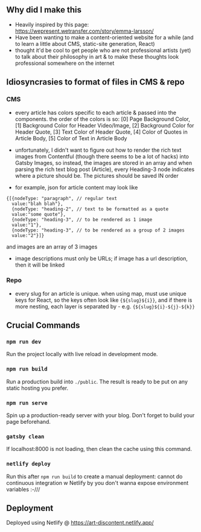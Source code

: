 ## Why did I make this

* Heavily inspired by this page: https://wepresent.wetransfer.com/story/emma-larsson/
* Have been wanting to make a content-oriented website for a while (and to learn a little about CMS, static-site generation, React)
* thought it'd be cool to get people who are not professional artists (yet) to talk about their philosophy in art & to make these thoughts look professional somewhere on the internet


## Idiosyncrasies to format of files in CMS & repo

### CMS

* every article has colors specific to each article & passed into the components. the order of the colors is so:
[0] Page Background Color, [1] Background Color for Header Video/Image, [2] Background Color for Header Quote, [3] Text Color of Header Quote, [4] Color of Quotes in Article Body, [5] Color of Text in Article Body

* unfortunately, I didn't want to figure out how to render the rich text images from Contentful (though there seems to be a lot of hacks) into Gatsby Images, so instead, the images are stored in an array and when parsing the rich text blog post (Article), every Heading-3 node indicates where a picture should be. The pictures should be saved IN order

* for example, json for article content may look like
```
{[{nodeType: "paragraph", // regular text
  value:"blah blah"},
  {nodeType: "heading-2", // text to be formatted as a quote
  value:"some quote"},
  {nodeType: "heading-3", // to be rendered as 1 image
  value:"1"},
  {nodeType: "heading-3", // to be rendered as a group of 2 images
  value:"2"}]}
```

and images are an array of 3 images

* image descriptions must only be URLs; if image has a url description, then it will be linked

### Repo
* every slug for an article is unique. when using map, must use unique keys for React, so the keys often look like `{${slug}${i}}`, and if there is more nesting, each layer is separated by - e.g. `{${slug}${i}-${j}-${k}}`

## Crucial Commands

### `npm run dev`

Run the project locally with live reload in development mode.

### `npm run build`

Run a production build into `./public`. The result is ready to be put on any static hosting you prefer.

### `npm run serve`

Spin up a production-ready server with your blog. Don't forget to build your page beforehand.

### `gatsby clean`

If localhost:8000 is not loading, then clean the cache using this command.

### `netlify deploy`

Run this after `npm run build` to create a manual deployment: cannot do continuous integration w Netlify by you don't wanna expose environment variables :-///

## Deployment

Deployed using Netlify @ https://art-discontent.netlify.app/
